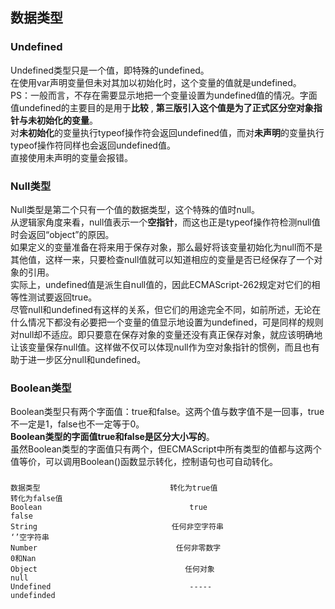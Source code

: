 ## 数据类型  
### Undefined  
Undefined类型只是一个值，即特殊的undefined。  
在使用var声明变量但未对其加以初始化时，这个变量的值就是undefined。  
PS：一般而言，不存在需要显示地把一个变量设置为undefined值的情况。字面值undefined的主要目的是用于**比较** ,  **第三版引入这个值是为了正式区分空对象指针与未初始化的变量**。  
对**未初始化**的变量执行typeof操作符会返回undefined值，而对**未声明**的变量执行typeof操作符同样也会返回undefined值。  
直接使用未声明的变量会报错。  
### Null类型  
Null类型是第二个只有一个值的数据类型，这个特殊的值时null。  
从逻辑家角度来看，null值表示一个**空指针**，而这也正是typeof操作符检测null值时会返回“object”的原因。  
如果定义的变量准备在将来用于保存对象，那么最好将该变量初始化为null而不是其他值，这样一来，只要检查null值就可以知道相应的变量是否已经保存了一个对象的引用。  
实际上，undefined值是派生自null值的，因此ECMAScript-262规定对它们的相等性测试要返回true。  
尽管null和undefined有这样的关系，但它们的用途完全不同，如前所述，无论在什么情况下都没有必要把一个变量的值显示地设置为undefined，可是同样的规则对null却不适应。即只要意在保存对象的变量还没有真正保存对象，就应该明确地让该变量保存null值。这样做不仅可以体现null作为空对象指针的惯例，而且也有助于进一步区分null和undefined。  
### Boolean类型  
Boolean类型只有两个字面值：true和false。这两个值与数字值不是一回事，true不一定是1，false也不一定等于0。  
**Boolean类型的字面值true和false是区分大小写的**。  
虽然Boolean类型的字面值只有两个，但ECMAScript中所有类型的值都与这两个值等价，可以调用Boolean()函数显示转化，控制语句也可自动转化。  
###
    数据类型                             转化为true值                                 转化为false值
    Boolean                                 true                                         false
    String                              任何非空字符串                                 ‘’空字符串
    Number                               任何非零数字                                     0和Nan
    Object                                 任何对象                                        null
    Undefined                               -----                                      undefinded
